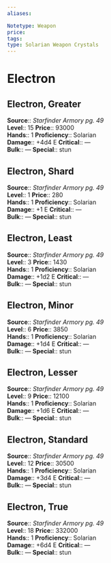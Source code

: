 ```yaml
---
aliases: 

Notetype: Weapon
price: 
tags: 
type: Solarian Weapon Crystals
---
```


# Electron

## Electron, Greater

**Source**:: _Starfinder Armory pg. 49_  
**Level**:: 15
**Price**:: 93000  
**Hands**:: 1
**Proficiency**:: Solarian  
**Damage**:: +4d4 E
**Critical**:: —  
**Bulk**:: —
**Special**:: stun

## Electron, Shard

**Source**:: _Starfinder Armory pg. 49_  
**Level**:: 1
**Price**:: 280  
**Hands**:: 1
**Proficiency**:: Solarian  
**Damage**:: +1 E
**Critical**:: —  
**Bulk**:: —
**Special**:: stun

## Electron, Least

**Source**:: _Starfinder Armory pg. 49_  
**Level**:: 3
**Price**:: 1430  
**Hands**:: 1
**Proficiency**:: Solarian  
**Damage**:: +1d2 E
**Critical**:: —  
**Bulk**:: —
**Special**:: stun

## Electron, Minor

**Source**:: _Starfinder Armory pg. 49_  
**Level**:: 6
**Price**:: 3850  
**Hands**:: 1
**Proficiency**:: Solarian  
**Damage**:: +1d4 E
**Critical**:: —  
**Bulk**:: —
**Special**:: stun

## Electron, Lesser

**Source**:: _Starfinder Armory pg. 49_  
**Level**:: 9
**Price**:: 12100  
**Hands**:: 1
**Proficiency**:: Solarian  
**Damage**:: +1d6 E
**Critical**:: —  
**Bulk**:: —
**Special**:: stun

## Electron, Standard

**Source**:: _Starfinder Armory pg. 49_  
**Level**:: 12
**Price**:: 30500  
**Hands**:: 1
**Proficiency**:: Solarian  
**Damage**:: +3d4 E
**Critical**:: —  
**Bulk**:: —
**Special**:: stun

## Electron, True

**Source**:: _Starfinder Armory pg. 49_  
**Level**:: 18
**Price**:: 332000  
**Hands**:: 1
**Proficiency**:: Solarian  
**Damage**:: +6d4 E
**Critical**:: —  
**Bulk**:: —
**Special**:: stun
